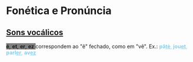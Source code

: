 
# Fonética e Pronúncia

## <u>Sons vocálicos</u>

<span style="background-color: grey;">
  <strong>é</strong>, <strong>et</strong>, <strong>er</strong>, <strong>ez</strong>
</span> correspondem ao "ê" fechado, como em "vê".
	Ex.: <span style="color:rgb(135, 206, 235)"><strong>pâ<u>tè</u></strong>,<strong> jou<u>et</u></strong>, <strong>parl<u>er</u></strong>, <strong> av<u>ez</u></strong></span>
	
	
	
	
	





